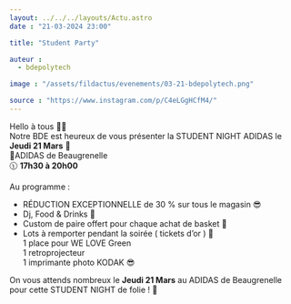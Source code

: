 ```yaml
---
layout: ../../../layouts/Actu.astro
date : "21-03-2024 23:00"

title: "Student Party"

auteur :
  - bdepolytech

image : "/assets/fildactus/evenements/03-21-bdepolytech.png"

source : "https://www.instagram.com/p/C4eLGgHCfM4/"
---
```


Hello à tous 👋🏼  
Notre BDE est heureux de vous présenter la STUDENT NIGHT ADIDAS le __Jeudi 21 Mars__ 🎉  
📍ADIDAS de Beaugrenelle  
🕦 __17h30 à 20h00__

Au programme :  
- RÉDUCTION EXCEPTIONNELLE de 30 % sur tous le magasin 😎  
- Dj, Food & Drinks 🍹  
- Custom de paire offert pour chaque achat de basket 👟  
- Lots à remporter pendant la soirée ( tickets d’or ) 🎫  
1 place pour WE LOVE Green  
1 retroprojecteur  
1 imprimante photo KODAK 😎

On vous attends nombreux le __Jeudi 21 Mars__ au ADIDAS de Beaugrenelle pour cette STUDENT NIGHT de folie ! 🥳